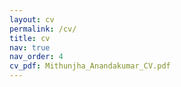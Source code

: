 ```yaml
---
layout: cv
permalink: /cv/
title: cv
nav: true
nav_order: 4
cv_pdf: Mithunjha_Anandakumar_CV.pdf
---
```

